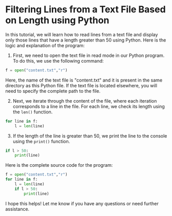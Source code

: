 # Filtering Lines from a Text File Based on Length using Python

In this tutorial, we will learn how to read lines from a text file and display only those lines that have a length greater than 50 using Python. Here is the logic and explanation of the program:

1.  First, we need to open the text file in read mode in our Python program. To do this, we use the following command:
    

```python
f = open("content.txt","r")
```

Here, the name of the text file is "content.txt" and it is present in the same directory as this Python file. If the text file is located elsewhere, you will need to specify the complete path to the file.

2.  Next, we iterate through the content of the file, where each iteration corresponds to a line in the file. For each line, we check its length using the `len()` function.
    

```python
for line in f:
    l = len(line)
```

3.  If the length of the line is greater than 50, we print the line to the console using the `print()` function.
    

```python
if l > 50:
    print(line)
```

Here is the complete source code for the program:

```python
f = open("content.txt","r")
for line in f:
    l = len(line)
    if l > 50:
        print(line)
```

I hope this helps! Let me know if you have any questions or need further assistance.